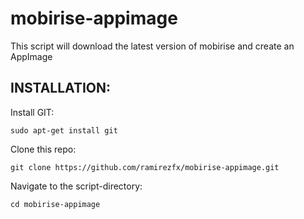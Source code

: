 # mobirise-appimage

This script will download the latest version of mobirise and create an AppImage

## INSTALLATION:

Install GIT:

`sudo apt-get install git`

Clone this repo:

`git clone https://github.com/ramirezfx/mobirise-appimage.git`

Navigate to the script-directory:

`cd mobirise-appimage`
